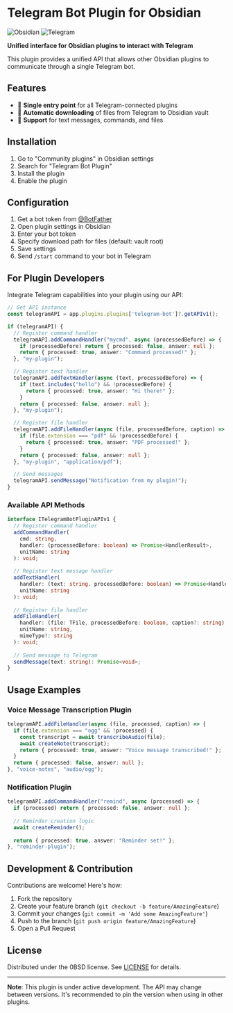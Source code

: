 # Telegram Bot Plugin for Obsidian

![Obsidian](https://img.shields.io/badge/Obsidian-%23483699.svg?style=for-the-badge&logo=obsidian&logoColor=white)
![Telegram](https://img.shields.io/badge/Telegram-2CA5E0?style=for-the-badge&logo=telegram&logoColor=white)

**Unified interface for Obsidian plugins to interact with Telegram**

This plugin provides a unified API that allows other Obsidian plugins to communicate through a single Telegram bot.

## Features

- 🚀 **Single entry point** for all Telegram-connected plugins
- 📁 **Automatic downloading** of files from Telegram to Obsidian vault
- 💬 **Support** for text messages, commands, and files

## Installation

1. Go to "Community plugins" in Obsidian settings
2. Search for "Telegram Bot Plugin"
3. Install the plugin
4. Enable the plugin

## Configuration

1. Get a bot token from [@BotFather](https://t.me/BotFather)
2. Open plugin settings in Obsidian
3. Enter your bot token
4. Specify download path for files (default: vault root)
5. Save settings
6. Send `/start` command to your bot in Telegram

## For Plugin Developers

Integrate Telegram capabilities into your plugin using our API:

```typescript
// Get API instance
const telegramAPI = app.plugins.plugins['telegram-bot']?.getAPIv1();

if (telegramAPI) {
  // Register command handler
  telegramAPI.addCommandHandler("mycmd", async (processedBefore) => {
    if (processedBefore) return { processed: false, answer: null };
    return { processed: true, answer: "Command processed!" };
  }, "my-plugin");

  // Register text handler
  telegramAPI.addTextHandler(async (text, processedBefore) => {
    if (text.includes("hello") && !processedBefore) {
      return { processed: true, answer: "Hi there!" };
    }
    return { processed: false, answer: null };
  }, "my-plugin");

  // Register file handler
  telegramAPI.addFileHandler(async (file, processedBefore, caption) => {
    if (file.extension === "pdf" && !processedBefore) {
      return { processed: true, answer: "PDF processed!" };
    }
    return { processed: false, answer: null };
  }, "my-plugin", "application/pdf");

  // Send messages
  telegramAPI.sendMessage("Notification from my plugin!");
}
```

### Available API Methods

```typescript
interface ITelegramBotPluginAPIv1 {
  // Register command handler
  addCommandHandler(
    cmd: string, 
    handler: (processedBefore: boolean) => Promise<HandlerResult>,
    unitName: string
  ): void;
  
  // Register text message handler
  addTextHandler(
    handler: (text: string, processedBefore: boolean) => Promise<HandlerResult>,
    unitName: string
  ): void;
  
  // Register file handler
  addFileHandler(
    handler: (file: TFile, processedBefore: boolean, caption?: string) => Promise<HandlerResult>,
    unitName: string,
    mimeType?: string
  ): void;
  
  // Send message to Telegram
  sendMessage(text: string): Promise<void>;
}
```

## Usage Examples

### Voice Message Transcription Plugin
```typescript
telegramAPI.addFileHandler(async (file, processed, caption) => {
  if (file.extension === "ogg" && !processed) {
    const transcript = await transcribeAudio(file);
    await createNote(transcript);
    return { processed: true, answer: "Voice message transcribed!" };
  }
  return { processed: false, answer: null };
}, "voice-notes", "audio/ogg");
```

### Notification Plugin
```typescript
telegramAPI.addCommandHandler("remind", async (processed) => {
  if (processed) return { processed: false, answer: null };
  
  // Reminder creation logic
  await createReminder();
  
  return { processed: true, answer: "Reminder set!" };
}, "reminder-plugin");
```

## Development & Contribution

Contributions are welcome! Here's how:

1. Fork the repository
2. Create your feature branch (`git checkout -b feature/AmazingFeature`)
3. Commit your changes (`git commit -m 'Add some AmazingFeature'`)
4. Push to the branch (`git push origin feature/AmazingFeature`)
5. Open a Pull Request

## License

Distributed under the 0BSD license. See [LICENSE](LICENSE) for details.

---

**Note**: This plugin is under active development. The API may change between versions. It's recommended to pin the version when using in other plugins.